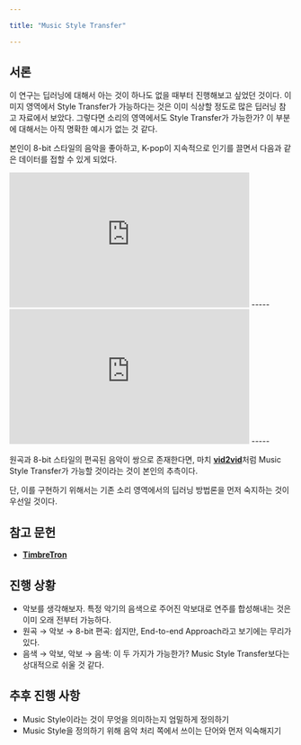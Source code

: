 ```yaml
---

title: "Music Style Transfer"

---
```


## 서론
이 연구는 딥러닝에 대해서 아는 것이 하나도 없을 때부터 진행해보고 싶었던 것이다. 
이미지 영역에서 Style Transfer가 가능하다는 것은 이미 식상할 정도로 많은 딥러닝 참고 자료에서 보았다. 
그렇다면 소리의 영역에서도 Style Transfer가 가능한가? 
이 부분에 대해서는 아직 명확한 예시가 없는 것 같다.

본인이 8-bit 스타일의 음악을 좋아하고, K-pop이 지속적으로 인기를 끌면서 다음과 같은 데이터를 접할 수 있게 되었다.

<iframe width="427" height="240" src="https://www.youtube.com/embed/Fm5iP0S1z9w" frameborder="0" allow="accelerometer; autoplay; encrypted-media; gyroscope; picture-in-picture" allowfullscreen></iframe> 
-----
<iframe width="427" height="240" src="https://www.youtube.com/embed/YkLaNh1F_w8" frameborder="0" allow="accelerometer; autoplay; encrypted-media; gyroscope; picture-in-picture" allowfullscreen></iframe>
-----

원곡과 8-bit 스타일의 편곡된 음악이 쌍으로 존재한다면, 마치 [**vid2vid**](https://github.com/NVIDIA/vid2vid)처럼 
Music Style Transfer가 가능할 것이라는 것이 본인의 추측이다.

단, 이를 구현하기 위해서는 기존 소리 영역에서의 딥러닝 방법론을 먼저 숙지하는 것이 우선일 것이다.

## 참고 문헌 
* [**TimbreTron**](https://www.cs.toronto.edu/~huang/TimbreTron/index.html)

## 진행 상황
* 악보를 생각해보자. 특정 악기의 음색으로 주어진 악보대로 연주를 합성해내는 것은 이미 오래 전부터 가능하다.
* 원곡 &rarr; 악보 &rarr; 8-bit 편곡: 쉽지만, End-to-end Approach라고 보기에는 무리가 있다.
* 음색 &rarr; 악보, 악보 &rarr; 음색: 이 두 가지가 가능한가? Music Style Transfer보다는 상대적으로 쉬울 것 같다.

## 추후 진행 사항
* Music Style이라는 것이 무엇을 의미하는지 엄밀하게 정의하기
* Music Style을 정의하기 위해 음악 처리 쪽에서 쓰이는 단어와 먼저 익숙해지기
